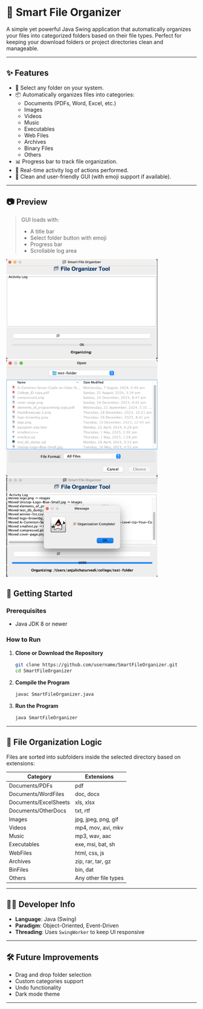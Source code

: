 # 📁 Smart File Organizer

A simple yet powerful Java Swing application that automatically organizes your files into categorized folders based on their file types. Perfect for keeping your download folders or project directories clean and manageable.

---

## ✨ Features

- 📂 Select any folder on your system.
- 📦 Automatically organizes files into categories:
  - Documents (PDFs, Word, Excel, etc.)
  - Images
  - Videos
  - Music
  - Executables
  - Web Files
  - Archives
  - Binary Files
  - Others
- 📊 Progress bar to track file organization.
- 📝 Real-time activity log of actions performed.
- 🎨 Clean and user-friendly GUI (with emoji support if available).

---

## 📷 Preview

> GUI loads with:
> - A title bar
> - Select folder button with emoji
> - Progress bar
> - Scrollable log area

<img src="output-img/image.png" alt="Preview 1" width="400"/>
<img src="output-img/image-1.png" alt="Preview 2" width="400"/>
<img src="output-img/image-2.png" alt="Preview 3" width="400"/>

## 🚀 Getting Started

### Prerequisites

- Java JDK 8 or newer

### How to Run

1. **Clone or Download the Repository**

    ```bash
    git clone https://github.com/username/SmartFileOrganizer.git
    cd SmartFileOrganizer
    ```

2. **Compile the Program**

    ```bash
    javac SmartFileOrganizer.java
    ```

3. **Run the Program**

    ```bash
    java SmartFileOrganizer
    ```

---

## 📁 File Organization Logic

Files are sorted into subfolders inside the selected directory based on extensions:

| Category             | Extensions                                  |
|----------------------|----------------------------------------------|
| Documents/PDFs       | pdf                                          |
| Documents/WordFiles  | doc, docx                                    |
| Documents/ExcelSheets| xls, xlsx                                    |
| Documents/OtherDocs  | txt, rtf                                     |
| Images               | jpg, jpeg, png, gif                          |
| Videos               | mp4, mov, avi, mkv                           |
| Music                | mp3, wav, aac                                |
| Executables          | exe, msi, bat, sh                            |
| WebFiles             | html, css, js                                |
| Archives             | zip, rar, tar, gz                            |
| BinFiles             | bin, dat                                     |
| Others               | Any other file types                         |

---

## 🧑‍💻 Developer Info

- **Language**: Java (Swing)
- **Paradigm**: Object-Oriented, Event-Driven
- **Threading**: Uses `SwingWorker` to keep UI responsive

---

## 🛠️ Future Improvements

- Drag and drop folder selection
- Custom categories support
- Undo functionality
- Dark mode theme

---